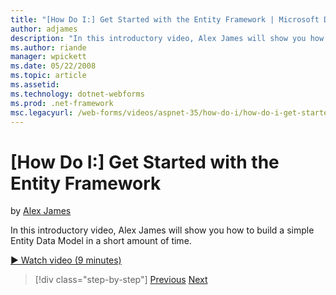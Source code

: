 ```yaml
---
title: "[How Do I:] Get Started with the Entity Framework | Microsoft Docs"
author: adjames
description: "In this introductory video, Alex James will show you how to build a simple Entity Data Model in a short amount of time."
ms.author: riande
manager: wpickett
ms.date: 05/22/2008
ms.topic: article
ms.assetid: 
ms.technology: dotnet-webforms
ms.prod: .net-framework
msc.legacyurl: /web-forms/videos/aspnet-35/how-do-i/how-do-i-get-started-with-the-entity-framework
---
```

[How Do I:] Get Started with the Entity Framework
====================
by [Alex James](https://github.com/adjames)

In this introductory video, Alex James will show you how to build a simple Entity Data Model in a short amount of time.

[&#9654; Watch video (9 minutes)](https://channel9.msdn.com/Blogs/ASP-NET-Site-Videos/how-do-i-get-started-with-the-entity-framework)

>[!div class="step-by-step"]
[Previous](how-do-i-converting-a-net-20-windows-forms-application-to-net-35.md)
[Next](how-do-i-use-the-new-entity-data-source.md)